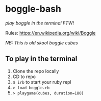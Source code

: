 # boggle-bash
_play boggle in the terminal FTW!_

Rules: https://en.wikipedia.org/wiki/Boggle

_NB: This is old skool boggle cubes_

## To play in the terminal
1. Clone the repo locally
2. CD to repo
3. `$ irb` to start your ruby repl
3. `> load boggle.rb`
4. `> playgame(cubes, duration=180)`

